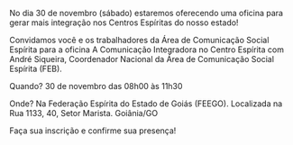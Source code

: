 No dia 30 de novembro (sábado) estaremos oferecendo uma oficina para gerar mais integração nos Centros Espíritas do nosso estado!

Convidamos você e os trabalhadores da Área de Comunicação Social Espírita para a oficina A Comunicação Integradora no Centro Espírita com André Siqueira, Coordenador Nacional da Área de Comunicação Social Espírita (FEB).

Quando? 30 de novembro das 08h00 às 11h30

Onde? Na Federação Espírita do Estado de Goiás (FEEGO). Localizada na Rua 1133, 40, Setor Marista. Goiânia/GO 

Faça sua inscrição e confirme sua presença!
